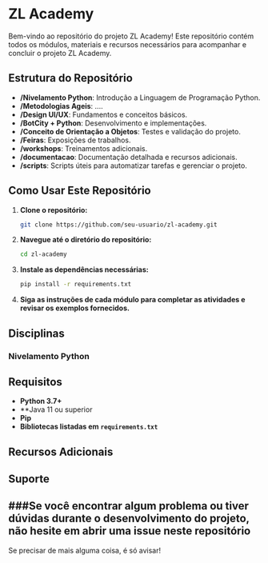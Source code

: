 # ZL Academy

Bem-vindo ao repositório do projeto ZL Academy! Este repositório contém todos os módulos, materiais e recursos necessários para acompanhar e concluir o projeto ZL Academy.

## Estrutura do Repositório

- **/Nivelamento Python**: Introdução a Linguagem de Programação Python.
- **/Metodologias Ageis**: ....
- **/Design UI/UX**: Fundamentos e conceitos básicos.
- **/BotCity + Python**: Desenvolvimento e implementações.
- **/Conceito de Orientação a Objetos**: Testes e validação do projeto.
- **/Feiras**: Exposições de trabalhos.
- **/workshops**: Treinamentos adicionais.
- **/documentacao**: Documentação detalhada e recursos adicionais.
- **/scripts**: Scripts úteis para automatizar tarefas e gerenciar o projeto.

## Como Usar Este Repositório

1. **Clone o repositório:**
   ```bash
   git clone https://github.com/seu-usuario/zl-academy.git
   ```
2. **Navegue até o diretório do repositório:**
   ```bash
   cd zl-academy
   ```
3. **Instale as dependências necessárias:**
   ```bash
   pip install -r requirements.txt
   ```
4. **Siga as instruções de cada módulo para completar as atividades e revisar os exemplos fornecidos.**

## Disciplinas

### Nivelamento Python



## Requisitos

- **Python 3.7+**
- **Java 11 ou superior
- **Pip**
- **Bibliotecas listadas em `requirements.txt`**

## Recursos Adicionais


## Suporte

###Se você encontrar algum problema ou tiver dúvidas durante o desenvolvimento do projeto, não hesite em abrir uma issue neste repositório 
---

Se precisar de mais alguma coisa, é só avisar!
